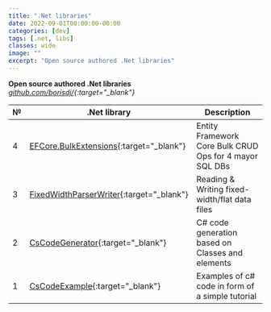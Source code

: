 ```yaml
---
title: ".Net libraries"
date: 2022-09-01T00:00:00-00:00
categories: [dev]
tags: [.net, libs]
classes: wide
image: ""
excerpt: "Open source authored .Net libraries"
---
```


**Open source authored .Net libraries**<br>
*[github.com/borisdj/](https://github.com/borisdj){:target="_blank"}*

| №  | .Net library             | Description                                              |
| -  | ------------------------ | -------------------------------------------------------- |
| 4  | [EFCore.BulkExtensions](https://github.com/borisdj/EFCore.BulkExtensions){:target="_blank"} | Entity Framework Core Bulk CRUD Ops for 4 mayor SQL DBs |
| 3  | [FixedWidthParserWriter](https://github.com/borisdj/FixedWidthParserWriter){:target="_blank"} | Reading & Writing fixed-width/flat data files |
| 2  | [CsCodeGenerator](https://github.com/borisdj/CsCodeGenerator){:target="_blank"} | C# code generation based on Classes and elements |
| 1  | [CsCodeExample](https://github.com/borisdj/CsCodeExample){:target="_blank"} | Examples of c# code in form of a simple tutorial |
